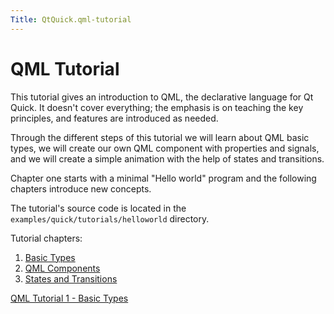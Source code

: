 ```yaml
---
Title: QtQuick.qml-tutorial
---
```

        
QML Tutorial
============

<span class="subtitle"></span>
<span id="details"></span>
This tutorial gives an introduction to QML, the declarative language for Qt Quick. It doesn't cover everything; the emphasis is on teaching the key principles, and features are introduced as needed.

Through the different steps of this tutorial we will learn about QML basic types, we will create our own QML component with properties and signals, and we will create a simple animation with the help of states and transitions.

Chapter one starts with a minimal "Hello world" program and the following chapters introduce new concepts.

The tutorial's source code is located in the `examples/quick/tutorials/helloworld` directory.

Tutorial chapters:

1.  [Basic Types](../QtQuick.qml-tutorial1.md)
2.  [QML Components](../QtQuick.qml-tutorial2.md)
3.  [States and Transitions](../QtQuick.qml-tutorial3.md)

<a href="QtQuick.qml-tutorial1.md" class="nextPage">QML Tutorial 1 - Basic Types</a>


